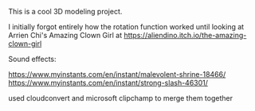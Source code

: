 This is a cool 3D modeling project.

I initially forgot entirely how the rotation function worked until looking at Arrien Chi's Amazing Clown Girl at https://aliendino.itch.io/the-amazing-clown-girl

Sound effects:

https://www.myinstants.com/en/instant/malevolent-shrine-18466/
https://www.myinstants.com/en/instant/strong-slash-46301/

used cloudconvert and microsoft clipchamp to merge them together